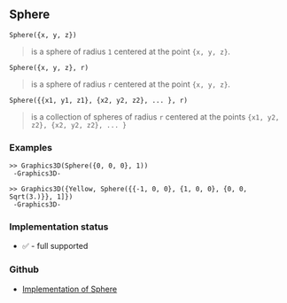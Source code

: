 ## Sphere

```
Sphere({x, y, z})
```

> is a sphere of radius `1` centered at the point `{x, y, z}`.

```
Sphere({x, y, z}, r)
```

> is a sphere of radius `r` centered at the point `{x, y, z}`.

```
Sphere({{x1, y1, z1}, {x2, y2, z2}, ... }, r)
```

> is a collection of spheres of radius `r` centered at the points `{x1, y2, z2}, {x2, y2, z2}, ... }`
 
### Examples

```
>> Graphics3D(Sphere({0, 0, 0}, 1))
 -Graphics3D-
 
>> Graphics3D({Yellow, Sphere({{-1, 0, 0}, {1, 0, 0}, {0, 0, Sqrt(3.)}}, 1]})
 -Graphics3D-
```

### Implementation status

* &#x2705; - full supported

### Github

* [Implementation of Sphere](https://github.com/axkr/symja_android_library/blob/master/symja_android_library/matheclipse-core/src/main/java/org/matheclipse/core/builtin/GraphicsFunctions.java#L1120) 
